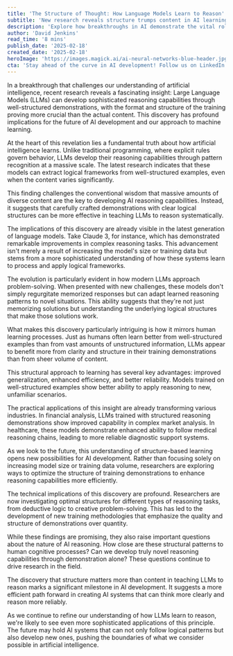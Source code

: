 ```yaml
---
title: 'The Structure of Thought: How Language Models Learn to Reason'
subtitle: 'New research reveals structure trumps content in AI learning'
description: 'Explore how breakthroughs in AI demonstrate the vital role of structure over content in developing reasoning capabilities in Large Language Models. Discover how this insight is reshaping AI development and the future of machine learning.'
author: 'David Jenkins'
read_time: '8 mins'
publish_date: '2025-02-18'
created_date: '2025-02-18'
heroImage: 'https://images.magick.ai/ai-neural-networks-blue-header.jpg'
cta: 'Stay ahead of the curve in AI development! Follow us on LinkedIn for more groundbreaking insights into how artificial intelligence is evolving and reshaping our future.'
---
```


In a breakthrough that challenges our understanding of artificial intelligence, recent research reveals a fascinating insight: Large Language Models (LLMs) can develop sophisticated reasoning capabilities through well-structured demonstrations, with the format and structure of the training proving more crucial than the actual content. This discovery has profound implications for the future of AI development and our approach to machine learning.

At the heart of this revelation lies a fundamental truth about how artificial intelligence learns. Unlike traditional programming, where explicit rules govern behavior, LLMs develop their reasoning capabilities through pattern recognition at a massive scale. The latest research indicates that these models can extract logical frameworks from well-structured examples, even when the content varies significantly.

This finding challenges the conventional wisdom that massive amounts of diverse content are the key to developing AI reasoning capabilities. Instead, it suggests that carefully crafted demonstrations with clear logical structures can be more effective in teaching LLMs to reason systematically.

The implications of this discovery are already visible in the latest generation of language models. Take Claude 3, for instance, which has demonstrated remarkable improvements in complex reasoning tasks. This advancement isn't merely a result of increasing the model's size or training data but stems from a more sophisticated understanding of how these systems learn to process and apply logical frameworks.

The evolution is particularly evident in how modern LLMs approach problem-solving. When presented with new challenges, these models don't simply regurgitate memorized responses but can adapt learned reasoning patterns to novel situations. This ability suggests that they're not just memorizing solutions but understanding the underlying logical structures that make those solutions work.

What makes this discovery particularly intriguing is how it mirrors human learning processes. Just as humans often learn better from well-structured examples than from vast amounts of unstructured information, LLMs appear to benefit more from clarity and structure in their training demonstrations than from sheer volume of content.

This structural approach to learning has several key advantages: improved generalization, enhanced efficiency, and better reliability. Models trained on well-structured examples show better ability to apply reasoning to new, unfamiliar scenarios.

The practical applications of this insight are already transforming various industries. In financial analysis, LLMs trained with structured reasoning demonstrations show improved capability in complex market analysis. In healthcare, these models demonstrate enhanced ability to follow medical reasoning chains, leading to more reliable diagnostic support systems.

As we look to the future, this understanding of structure-based learning opens new possibilities for AI development. Rather than focusing solely on increasing model size or training data volume, researchers are exploring ways to optimize the structure of training demonstrations to enhance reasoning capabilities more efficiently.

The technical implications of this discovery are profound. Researchers are now investigating optimal structures for different types of reasoning tasks, from deductive logic to creative problem-solving. This has led to the development of new training methodologies that emphasize the quality and structure of demonstrations over quantity.

While these findings are promising, they also raise important questions about the nature of AI reasoning. How close are these structural patterns to human cognitive processes? Can we develop truly novel reasoning capabilities through demonstration alone? These questions continue to drive research in the field.

The discovery that structure matters more than content in teaching LLMs to reason marks a significant milestone in AI development. It suggests a more efficient path forward in creating AI systems that can think more clearly and reason more reliably.

As we continue to refine our understanding of how LLMs learn to reason, we're likely to see even more sophisticated applications of this principle. The future may hold AI systems that can not only follow logical patterns but also develop new ones, pushing the boundaries of what we consider possible in artificial intelligence.